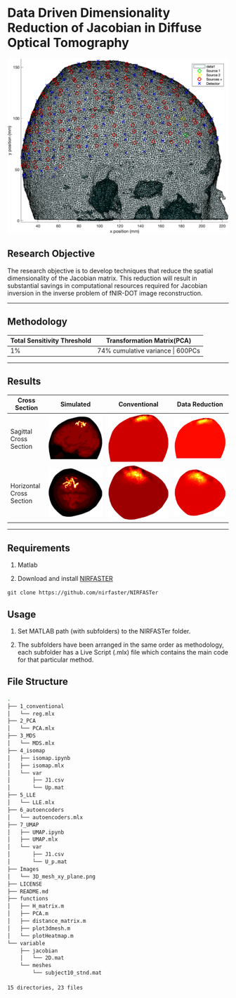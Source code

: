 # Data Driven Dimensionality Reduction of Jacobian in Diffuse Optical Tomography

![3D Brain Mesh](Images/3D_mesh_xy_plane.png)

## Research Objective
The research objective is to develop techniques that reduce the spatial dimensionality of the Jacobian matrix. This reduction will result in substantial savings in computational resources required for Jacobian inversion in the inverse problem of fNIR-DOT image reconstruction.

---
## Methodology

| Total Sensitivity Threshold | Transformation Matrix(PCA) |
|---|---|
| 1% | 74\% cumulative variance \| 600PCs |

---
## Results

| Cross Section | Simulated | Conventional | Data Reduction |
|---|---|---|---|
| Sagittal Cross Section | ![](Images/3D_mesh_blob_xy_plane.png) | ![](Images/3D_Mua_reconstruction_XY.png) | ![](Images/3D_mua_recon_PCA_thresh_1_XY_600_PCs.png) |
| Horizontal Cross Section | ![](Images/3D_mesh_blob_xz_plane.png) | ![](Images/3D_Mua_reconstruction_XZ.png) | ![](Images/3D_mua_recon_PCA_thresh_1_XZ_600_PCs.png) |




---
## Requirements

1. Matlab

2. Download and install [NIRFASTER](https://github.com/nirfaster/NIRFASTer)

`git clone https://github.com/nirfaster/NIRFASTer`


## Usage

1. Set MATLAB path (with subfolders) to the NIRFASTer folder.

2. The subfolders have been arranged in the same order as methodology, each subfolder has a Live Script (.mlx) file which contains the main code for that particular method.


## File Structure
```bash
.
├── 1_conventional
│   └── reg.mlx
├── 2_PCA
│   └── PCA.mlx
├── 3_MDS
│   └── MDS.mlx
├── 4_isomap
│   ├── isomap.ipynb
│   ├── isomap.mlx
│   └── var
│       ├── J1.csv
│       └── Up.mat
├── 5_LLE
│   └── LLE.mlx
├── 6_autoencoders
│   └── autoencoders.mlx
├── 7_UMAP
│   ├── UMAP.ipynb
│   ├── UMAP.mlx
│   └── var
│       ├── J1.csv
│       └── U_p.mat
├── Images
│   └── 3D_mesh_xy_plane.png
├── LICENSE
├── README.md
├── functions
│   ├── H_matrix.m
│   ├── PCA.m
│   ├── distance_matrix.m
│   ├── plot3dmesh.m
│   └── plotHeatmap.m
└── variable
    ├── jacobian
    │   └── 2D.mat
    └── meshes
        └── subject10_stnd.mat

15 directories, 23 files
```
